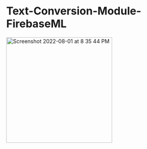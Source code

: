 # Text-Conversion-Module-FirebaseML

<img width="281" alt="Screenshot 2022-08-01 at 8 35 44 PM" src="https://user-images.githubusercontent.com/75720589/182180473-d4ac9bed-f6c5-4aa6-b9c4-cee313376a1b.png">
